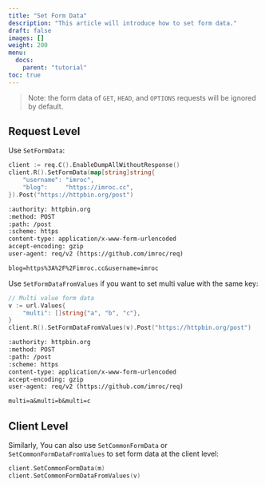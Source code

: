 ```yaml
---
title: "Set Form Data"
description: "This article will introduce how to set form data."
draft: false
images: []
weight: 200
menu:
  docs:
    parent: "tutorial"
toc: true
---
```


> Note: the form data of `GET`, `HEAD`, and `OPTIONS` requests will be ignored by default.

## Request Level

Use `SetFormData`:

```go
client := req.C().EnableDumpAllWithoutResponse()
client.R().SetFormData(map[string]string{
    "username": "imroc",
    "blog":     "https://imroc.cc",
}).Post("https://httpbin.org/post")
```

```txt
:authority: httpbin.org
:method: POST
:path: /post
:scheme: https
content-type: application/x-www-form-urlencoded
accept-encoding: gzip
user-agent: req/v2 (https://github.com/imroc/req)

blog=https%3A%2F%2Fimroc.cc&username=imroc
```

Use `SetFormDataFromValues` if you want to set multi value with the same key:

```go
// Multi value form data
v := url.Values{
    "multi": []string{"a", "b", "c"},
}
client.R().SetFormDataFromValues(v).Post("https://httpbin.org/post")
```

```txt
:authority: httpbin.org
:method: POST
:path: /post
:scheme: https
content-type: application/x-www-form-urlencoded
accept-encoding: gzip
user-agent: req/v2 (https://github.com/imroc/req)

multi=a&multi=b&multi=c
```

## Client Level

Similarly, You can also use `SetCommonFormData` or `SetCommonFormDataFromValues` to set form data at the client level:

```go
client.SetCommonFormData(m)
client.SetCommonFormDataFromValues(v)
```

